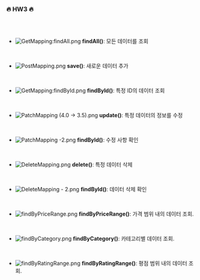 ### 🔥 HW3 🔥

  <br><br>

- ![GetMapping:findAll.png](../..//GetMapping%3AfindAll.png) **findAll()**: 모든 데이터를 조회

  <br>

- ![PostMapping.png](../..//PostMapping.png) **save()**: 새로운 데이터 추가

  <br>

- ![GetMapping:findById.png](../..//GetMapping%3AfindById.png) **findById()**: 특정 ID의 데이터 조회

  <br>

- ![PatchMapping (4.0 -> 3.5).png](../..//PatchMapping%20%284.0%20-%3E%203.5%29.png) **update()**: 특정 데이터의 정보를 수정

  <br>

- ![PatchMapping -2.png](../..//PatchMapping%20-2.png) **findById()**: 수정 사항 확인

  <br>

- ![DeleteMapping.png](../..//DeleteMapping.png) **delete()**: 특정 데이터 삭제

  <br>

- ![DeleteMapping -  2.png](../..//DeleteMapping%20-%20%202.png) **findById()**: 데이터 삭제 확인

  <br>

- ![findByPriceRange.png](../..//findByPriceRange.png) **findByPriceRange()**: 가격 범위 내의 데이터 조회.

  <br>

- ![findByCategory.png](../..//findByCategory.png) **findByCategory()**: 카테고리별 데이터 조회.

  <br>

- ![findByRatingRange.png](../..//findByRatingRange.png) **findByRatingRange()**: 평점 범위 내의 데이터 조회.
